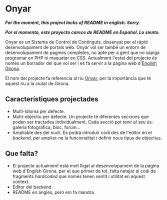 # Onyar
***For the moment, this project lacks of README in english. Sorry.***

***Por el momento, este proyecto carece de README en Español. Lo siento.***

Onyar es un Sistema de Control de Continguts, dissenyat per el ràpid desenvolupament de portals web. Onyar vol ser també un entorn de desenvolupament de pàgines completes, no apte per a gent que no sàpiga programar en PHP ni maquetar en CSS. Actualment l'estat del projecte és només un borrador del que vol ser i es fa servir a la pàgina web d'[English Girona](http://www.englishgirona.net).

El nom del projecte fa referencia al riu [Onyar](https://ca.wikipedia.org/wiki/Onyar), per la importància que té aquest riu a la ciutat de Girona.

## Característiques projectades
* Multi-idioma per defecte.
* Multi-objectiu per defecte. Un projecte té diferentes seccions que poden ser tractades individualment. Cada secció pot tenir el seu ús: galería fotogràfica, bloc, forum...
* Ampliable des del nucli. Es podrà introduïr codi des de l'editor en el *backend*, per ampliar-ne la funcionalitat i definir nous tipus de objectius.


## Que falta?
* El projecte actualment està molt lligat al desenvolupament de la pàgina web d'English Girona, per el que primer de tot, falta netejar el codi de fragments *hardcoded* que només tenen sentit i utilitat en aquest context.
* Editor del backend.
* README en anglés, peró em fa mandra.
